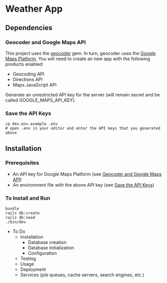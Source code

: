 # Weather App

## Dependencies

### Geocoder and Google Maps API

This project uses the [geocoder](https://github.com/alexreisner/geocoder) gem.
In turn, geocoder uses the [Google Maps Platform](https://developers.google.com/maps).
You will need to create an new app with the following products enabled:
- Geocoding API
- Directions API
- Maps JavaScript API

Generate an unrestricted API key for the server (will remain secret and be called GOOGLE_MAPS_API_KEY).

### Save the API Keys

    cp dev.env.example .env
    # open .env in your editor and enter the API keys that you generated above

## Installation

### Prerequisites

- An API key for Google Maps Platform (see [Geocoder and Google Maps API](#geocoder-and-google-maps-api))
- An environment file with the above API key (see [Save the API Keys](save-the-api-keys))

### To Install and Run

    bundle
    rails db:create
    rails db:seed
    ./bin/dev

- To Do
  - Installation
      - Database creation
      - Database initialization
      - Configuration
  - Testing
  - Usage
  - Deployment
  - Services (job queues, cache servers, search engines, etc.)
